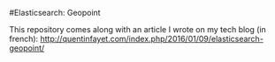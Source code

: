 #Elasticsearch: Geopoint

This repository comes along with an article I wrote on my tech blog (in french): http://quentinfayet.com/index.php/2016/01/09/elasticsearch-geopoint/
